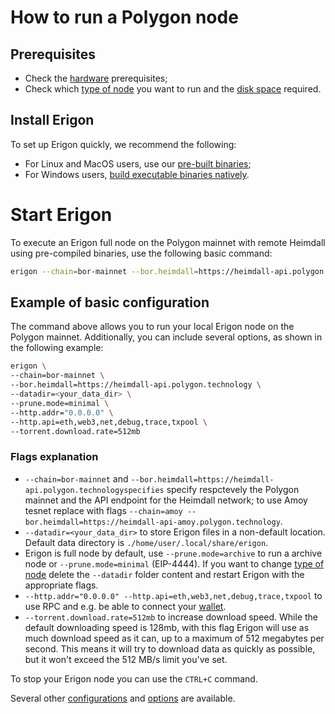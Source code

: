 # How to run a Polygon node

## Prerequisites

- Check the [hardware](../getting-started/hw-requirements.md) prerequisites;
- Check which [type of node](../basic/node.md) you want to run and the [disk space](../getting-started/hw-requirements.md#minimal-node-requirements) required.

## Install Erigon​

To set up Erigon quickly, we recommend the following:
- For Linux and MacOS users, use our [pre-built binaries](../installation/prebuilt.md);
- For Windows users, [build executable binaries natively](../installation/build_exec_win.md).

# Start Erigon

To execute an Erigon full node on the Polygon mainnet with remote Heimdall using pre-compiled binaries, use the following basic command:

```bash
erigon --chain=bor-mainnet --bor.heimdall=https://heimdall-api.polygon.technology
```

## Example of basic configuration​

The command above allows you to run your local Erigon node on the Polygon mainnet. Additionally, you can include several options, as shown in the following example:

```bash
erigon \
--chain=bor-mainnet \
--bor.heimdall=https://heimdall-api.polygon.technology \
--datadir=<your_data_dir> \
--prune.mode=minimal \
--http.addr="0.0.0.0" \
--http.api=eth,web3,net,debug,trace,txpool \
--torrent.download.rate=512mb
```

### Flags explanation

- `--chain=bor-mainnet` and `--bor.heimdall=https://heimdall-api.polygon.technologyspecifies` specify respctevely the Polygon mainnet and the API endpoint for the Heimdall network; to use Amoy tesnet replace with flags `--chain=amoy --bor.heimdall=https://heimdall-api-amoy.polygon.technology`.
- `--datadir=<your_data_dir>` to store Erigon files in a non-default location. Default data directory is `./home/user/.local/share/erigon`.
- Erigon is full node by default, use `--prune.mode=archive` to run a archive node or `--prune.mode=minimal` (EIP-4444). If you want to change [type of node](../basic/node.md) delete the `--datadir` folder content and restart Erigon with the appropriate flags.
- `--http.addr="0.0.0.0" --http.api=eth,web3,net,debug,trace,txpool` to use RPC and e.g. be able to connect your [wallet](../basic/wallet.md).
- `--torrent.download.rate=512mb` to increase download speed. While the default downloading speed is 128mb, with this flag Erigon will use as much download speed as it can, up to a maximum of 512 megabytes per second. This means it will try to download data as quickly as possible, but it won't exceed the 512 MB/s limit you've set.


To stop your Erigon node you can use the `CTRL+C` command.

Several other [configurations](../advanced/configuring.md) and [options](../advanced/options.md) are available.